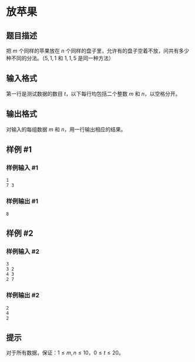 # 放苹果

## 题目描述

把 $m$ 个同样的苹果放在 $n$ 个同样的盘子里，允许有的盘子空着不放，问共有多少种不同的分法。（$5,1,1$ 和 $1,1,5$ 是同一种方法）


## 输入格式

第一行是测试数据的数目 $t$，以下每行均包括二个整数 $m$ 和 $n$，以空格分开。

## 输出格式

对输入的每组数据 $m$ 和 $n$，用一行输出相应的结果。


## 样例 #1

### 样例输入 #1
```
1
7 3
```

### 样例输出 #1

```
8
```

## 样例 #2

### 样例输入 #2
```
3
3 2
4 3
2 7
```

### 样例输出 #2

```
2
4
2
```

## 提示

对于所有数据，保证：$1\leq m,n\leq 10$，$0 \leq t \leq 20$。

